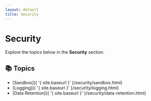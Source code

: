 ```yaml
---
layout: default
title: Security
---
```


# Security

Explore the topics below in the **Security** section.

## 📚 Topics

- [Sandbox]({ '{ site.baseurl }' }/security/sandbox.html)
- [Logging]({ '{ site.baseurl }' }/security/logging.html)
- [Data Retention]({ '{ site.baseurl }' }/security/data-retention.html)
